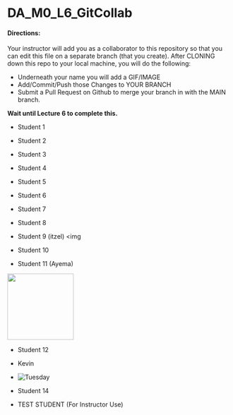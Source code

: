# DA_M0_L6_GitCollab

#### Directions:  

Your instructor will add you as a collaborator to this repository so that you can edit this file on a separate branch (that you create).  After CLONING down this repo to your local machine, you will do the following:

- Underneath your name you will add a GIF/IMAGE
- Add/Commit/Push those Changes to YOUR BRANCH
- Submit a Pull Request on Github to merge your branch in with the MAIN branch.

<b>Wait until Lecture 6 to complete this.</b> 

- Student 1

- Student 2

- Student 3

- Student 4

- Student 5

- Student 6

- Student 7

- Student 8

- Student 9 (itzel)
<img [](https://www.google.com/url?sa=i&url=https%3A%2F%2Fshortpixel.com%2Fblog%2Fexploring-animated-gifs%2F&psig=AOvVaw24PM3x9wxBy7G3SXfwgjpZ&ust=1746029335541000&source=images&cd=vfe&opi=89978449&ved=0CBMQjRxqFwoTCKjk1qTQ_YwDFQAAAAAdAAAAABAE)
- Student 10

- Student 11 (Ayema)
  
<img src="https://github.com/user-attachments/assets/468c4fdc-5ebc-4865-8927-b7d99ed940c7" width="150">

- Student 12

- Kevin

- ![Tuesday](https://media3.giphy.com/media/v1.Y2lkPTc5MGI3NjExOXV4bmZ1YmRoYm44cjA4bHdsNnc2M3lvOHl4azJveXR0N2kwZ2ZzNiZlcD12MV9pbnRlcm5hbF9naWZfYnlfaWQmY3Q9Zw/HrfPJcCI1ykdtH6LOW/giphy.gif)

- Student 14

- TEST STUDENT (For Instructor Use) 
